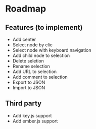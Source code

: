 Roadmap
=======

Features (to implement)
-----------------------

* Add center
* Select node by clic
* Select node with keyboard navigation
* Add child node to selection
* Delete seletion
* Rename selection
* Add URL to selection
* Add comment to selection
* Export to JSON
* Import to JSON

Third party
-----------
* Add key.js support
* Add ember.js support
